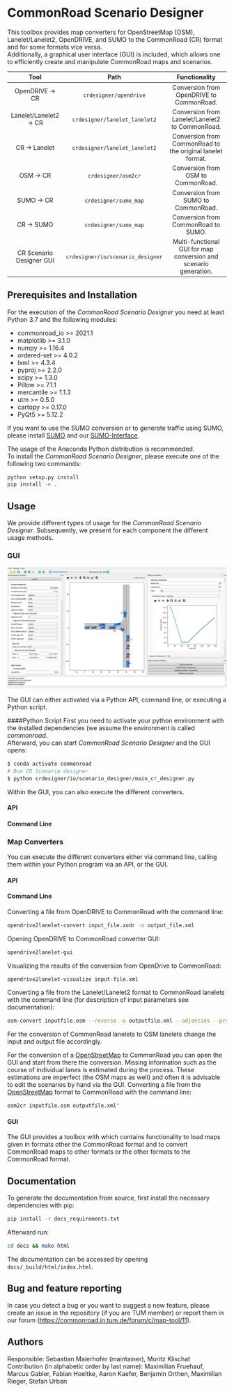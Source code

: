 # CommonRoad Scenario Designer

This toolbox provides map converters for OpenStreetMap (OSM), Lanelet/Lanelet2, OpenDRIVE, and SUMO to the CommonRoad 
(CR) format and for some formats vice versa.  
Additionally, a graphical user interface (GUI) is included, which allows one to efficiently create and manipulate 
CommonRoad maps and scenarios.

|  Tool                           |Path                             |Functionality                                                    |
| :-----------------------------: |:------------------------------: |:--------------------------------------------------------------: |
|OpenDRIVE &rightarrow; CR        |`crdesigner/opendrive`           |Conversion from OpenDRIVE to CommonRoad.                         |
|Lanelet/Lanelet2 &rightarrow; CR |`crdesigner/lanelet_lanelet2`    |Conversion from Lanelet/Lanelet2 to CommonRoad.                  |
|CR &rightarrow; Lanelet          |`crdesigner/lanelet_lanelet2`    |Conversion from CommonRoad to the original lanelet format.       |
|OSM &rightarrow; CR              |`crdesigner/osm2cr`              |Conversion from OSM to CommonRoad.                               |
|SUMO &rightarrow; CR             |`crdesigner/sumo_map`            |Conversion from SUMO to CommonRoad.                              |
|CR &rightarrow; SUMO             |`crdesigner/sumo_map`            |Conversion from CommonRoad to SUMO.                              |
|CR Scenario Designer GUI         |`crdesigner/io/scenario_designer`|Multi-functional GUI for map conversion and scenario generation. |

## Prerequisites and Installation
For the execution of the _CommonRoad Scenario Designer_ you need at least Python 3.7 and the following modules:
- commonroad_io >= 2021.1
- matplotlib >= 3.1.0
- numpy >= 1.16.4
- ordered-set >= 4.0.2
- lxml >= 4.3.4
- pyproj >= 2.2.0
- scipy >= 1.3.0
- Pillow >= 7.1.1
- mercantile >= 1.1.3
- utm >= 0.5.0
- cartopy >= 0.17.0
- PyQt5 >= 5.12.2

If you want to use the SUMO conversion or to generate traffic using SUMO, please install 
[SUMO](https://sumo.dlr.de/docs/index.html) 
and our [SUMO-Interface](https://gitlab.lrz.de/tum-cps/commonroad-sumo-interface).


The usage of the Anaconda Python distribution is recommended.  
To install the _CommonRoad Scenario Designer_, please execute one of the following two commands:
```bash
python setup.py install
pip install -e .
```

## Usage
We provide different types of usage for the _CommonRoad Scenario Designer_. Subsequently, we present for each component 
the different usage methods.

### GUI

![GUI_Screenshot](./docs/source/images/gui/gui_screenshot.png)

The GUI can either activated via a Python API, command line, or executing a Python script.

####Python Script
First you need to activate your python environment with the installed dependencies (we assume the environment 
is called _commonroad_.  
Afterward, you can start _CommonRoad Scenario Designer_ and the GUI opens:

```bash
$ conda activate commonroad
# Run CR Scenario designer
$ python crdesigner/io/scenario_designer/main_cr_designer.py
```

Within the GUI, you can also execute the different converters.

#### API

#### Command Line


### Map Converters
You can execute the different converters either via command line, calling them within your Python program via an API, 
or the GUI.

#### API

#### Command Line
Converting a file from OpenDRIVE to CommonRoad with the command line:

```bash
opendrive2lanelet-convert input_file.xodr -o output_file.xml
```

Opening OpenDRIVE to CommonRoad converter GUI:

```bash
opendrive2lanelet-gui
```

Visualizing the results of the conversion from OpenDrive to CommonRoad:

```bash
opendrive2lanelet-visualize input-file.xml
```

Converting a file from the Lanelet/Lanelet2 format to CommonRoad lanelets with the command line (for description of 
input parameters see documentation):

```bash
osm-convert inputfile.osm --reverse -o outputfile.xml --adjencies --proj "+proj=etmerc +lat_0=38 +lon_0=125 +ellps=bessel"
```

For the conversion of CommonRoad lanelets to OSM lanelets change the input and output file accordingly.

For the conversion of a [OpenStreetMap](https://www.openstreetmap.de/karte.html) to CommonRoad you can
open the GUI and start from there the conversion.
Missing information such as the course of individual lanes is estimated during the process.
These estimations are imperfect (the OSM maps as well) and often it is advisable to edit the 
scenarios by hand via the GUI.
Converting a file from the [OpenStreetMap](https://www.openstreetmap.de/karte.html) format to CommonRoad 
with the command line:
```bash
osm2cr inputfile.osm outputfile.xml"
```

#### GUI
The GUI provides a toolbox with which contains functionality to load maps given in formats other the CommonRoad format 
and to convert CommonRoad maps to other formats or the other formats to the CommonRoad format.

## Documentation

To generate the documentation from source, first install the necessary dependencies with pip:

```bash
pip install -r docs_requirements.txt
```

Afterward run:

```bash
cd docs && make html
```

The documentation can be accessed by opening `docs/_build/html/index.html`.

## Bug and feature reporting

In case you detect a bug or you want to suggest a new feature, please create an issue in the repository 
(if you are TUM member) or report them in our forum (https://commonroad.in.tum.de/forum/c/map-tool/11). 

## Authors

Responsible: Sebastian Maierhofer (maintainer), Moritz Klischat  
Contribution (in alphabetic order by last name): Maximilian Fruehauf, Marcus Gabler, Fabian Hoeltke, Aaron Kaefer, 
Benjamin Orthen, Maximilian Rieger, Stefan Urban
